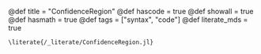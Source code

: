 @def title = "ConfidenceRegion"
@def hascode = true
@def showall = true
@def hasmath = true
@def tags = ["syntax", "code"]
@def literate_mds = true

`\literate{/_literate/ConfidenceRegion.jl}`
